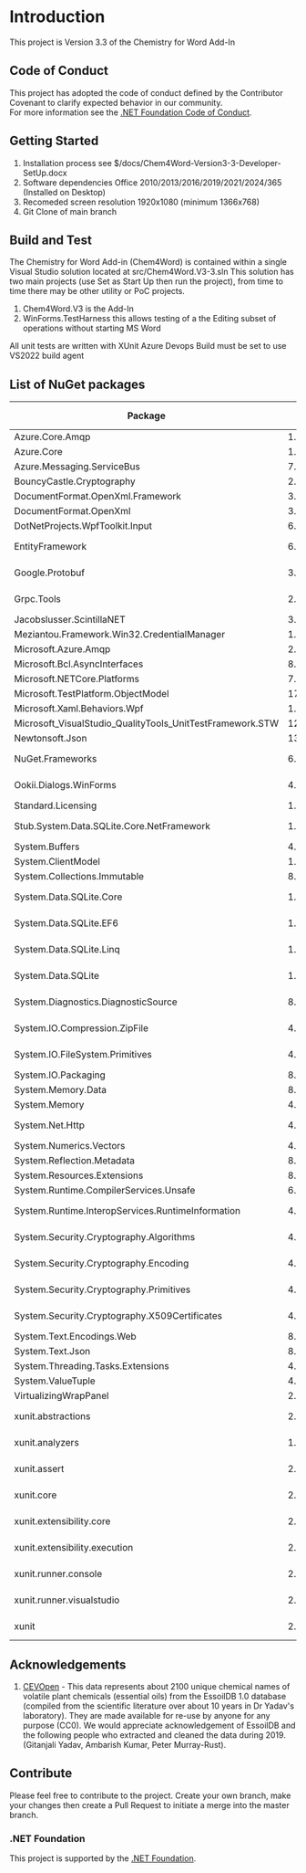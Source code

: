 # Introduction 
This project is Version 3.3 of the Chemistry for Word Add-In

## Code of Conduct
This project has adopted the code of conduct defined by the Contributor Covenant to clarify expected behavior in our community.<br>
For more information see the [.NET Foundation Code of Conduct](https://dotnetfoundation.org/code-of-conduct). 

## Getting Started
1.	Installation process see $/docs/Chem4Word-Version3-3-Developer-SetUp.docx
2.	Software dependencies Office 2010/2013/2016/2019/2021/2024/365 (Installed on Desktop)
3.	Recomeded screen resolution 1920x1080 (minimum 1366x768)
4.	Git Clone of main branch

## Build and Test
The Chemistry for Word Add-in (Chem4Word) is contained within a single Visual Studio solution located at src/Chem4Word.V3-3.sln
This solution has two main projects (use Set as Start Up then run the project), from time to time there may be other utility or PoC projects.
1. Chem4Word.V3 is the Add-In
2. WinForms.TestHarness this allows testing of a the Editing subset of operations without starting MS Word

All unit tests are written with XUnit
Azure Devops Build must be set to use VS2022 build agent

## List of NuGet packages
| Package | Version | License | Reference Count |
|--|--|--|--|
|Azure.Core.Amqp|1.3.1|MIT|3|
|Azure.Core|1.44.0|MIT|3|
|Azure.Messaging.ServiceBus|7.18.2|MIT|3|
|BouncyCastle.Cryptography|2.4.0|MIT|1|
|DocumentFormat.OpenXml.Framework|3.1.0|MIT|2|
|DocumentFormat.OpenXml|3.1.0|MIT|2|
|DotNetProjects.WpfToolkit.Input|6.1.94|MS-PL|1|
|EntityFramework|6.5.1|Apache-2.0|2|
|Google.Protobuf|3.28.2|BSD-3-Clause|2|
|Grpc.Tools|2.67.0|Apache-2.0|1|
|Jacobslusser.ScintillaNET|3.6.3|MIT|1|
|Meziantou.Framework.Win32.CredentialManager|1.6.0|MIT|1|
|Microsoft.Azure.Amqp|2.6.9|MIT|3|
|Microsoft.Bcl.AsyncInterfaces|8.0.0|MIT|3|
|Microsoft.NETCore.Platforms|7.0.4|MIT|2|
|Microsoft.TestPlatform.ObjectModel|17.11.1|MIT|1|
|Microsoft.Xaml.Behaviors.Wpf|1.1.135|MIT|1|
|Microsoft_VisualStudio_QualityTools_UnitTestFramework.STW|12.0.21005.1|Microsoft|1|
|Newtonsoft.Json|13.0.3|MIT|15|
|NuGet.Frameworks|6.11.1|Apache-2.0|1|
|Ookii.Dialogs.WinForms|4.0.0|BSD-3-Clause|1|
|Standard.Licensing|1.2.0|MIT|1|
|Stub.System.Data.SQLite.Core.NetFramework|1.0.119.0|Public Domain|3|
|System.Buffers|4.5.1|MIT|7|
|System.ClientModel|1.2.0|MIT|3|
|System.Collections.Immutable|8.0.0|MIT|2|
|System.Data.SQLite.Core|1.0.119.0|Public Domain|2|
|System.Data.SQLite.EF6|1.0.119.0|Public Domain|2|
|System.Data.SQLite.Linq|1.0.119.0|Public Domain|2|
|System.Data.SQLite|1.0.119.0|Public Domain|2|
|System.Diagnostics.DiagnosticSource|8.0.1|Public Domain|3|
|System.IO.Compression.ZipFile|4.3.0|MS-.NET-Library|2|
|System.IO.FileSystem.Primitives|4.3.0|MS-.NET-Library|2|
|System.IO.Packaging|8.0.1|MIT|2|
|System.Memory.Data|8.0.1|MIT|3|
|System.Memory|4.5.5|MIT|7|
|System.Net.Http|4.3.4|MS-.NET-Library|9|
|System.Numerics.Vectors|4.5.0|MIT|7|
|System.Reflection.Metadata|8.0.1|MIT|1|
|System.Resources.Extensions|8.0.0|MIT|1|
|System.Runtime.CompilerServices.Unsafe|6.0.0|MIT|7|
|System.Runtime.InteropServices.RuntimeInformation|4.3.0|MS-.NET-Library|3|
|System.Security.Cryptography.Algorithms|4.3.1|MS-.NET-Library|9|
|System.Security.Cryptography.Encoding|4.3.0|MS-.NET-Library|9|
|System.Security.Cryptography.Primitives|4.3.0|MS-.NET-Library|9|
|System.Security.Cryptography.X509Certificates|4.3.2|MS-.NET-Library|9|
|System.Text.Encodings.Web|8.0.0|MIT|3|
|System.Text.Json|8.0.5|MIT|3|
|System.Threading.Tasks.Extensions|4.5.4|MIT|3|
|System.ValueTuple|4.5.0|MIT|18|
|VirtualizingWrapPanel|2.0.11|MIT|1|
|xunit.abstractions|2.0.3|Apache-2.0|1|
|xunit.analyzers|1.16.0|Apache-2.0|1|
|xunit.assert|2.9.2|Apache-2.0|1|
|xunit.core|2.9.2|Apache-2.0|1|
|xunit.extensibility.core|2.9.2|Apache-2.0|1|
|xunit.extensibility.execution|2.9.2|Apache-2.0|1|
|xunit.runner.console|2.9.2|Apache-2.0|1|
|xunit.runner.visualstudio|2.8.2|Apache-2.0|1|
|xunit|2.9.2|Apache-2.0|1|

## Acknowledgements
1. [CEVOpen](https://github.com/petermr/CEVOpen) - This data represents about 2100 unique chemical names of volatile plant chemicals (essential oils) from the EssoilDB 1.0 database (compiled from the scientific literature over about 10 years in Dr Yadav's laboratory). They are made available for re-use by anyone for any purpose (CC0). We would appreciate acknowledgement of EssoilDB and the following people who extracted and cleaned the data during 2019. (Gitanjali Yadav, Ambarish Kumar, Peter Murray-Rust).

## Contribute
Please feel free to contribute to the project.
Create your own branch, make your changes then create a Pull Request to initiate a merge into the master branch.

### .NET Foundation
This project is supported by the [.NET Foundation](https://dotnetfoundation.org).
